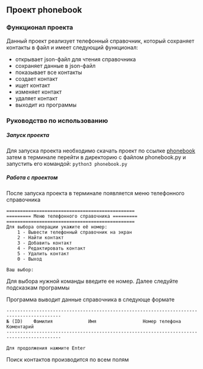 ## Проект phonebook

### Функционал проекта
Данный проект реализует телефонный справочник, который сохраняет контакты 
в файл и имеет следующий функционал:

 - открывает json-файл для чтения справочника
 - сохраняет данные в json-файл
 - показывает все контакты
 - создает контакт
 - ищет контакт
 - изменяет контакт 
 - удаляет контакт
 - выходит из программы

### Руководство по использованию

##### Запуск проекта
Для запуска проекта необходимо скачать проект по ссылке [phonebook](https://github.com/AlexandrGor13/python_basic_homework/tree/master/homework1)
затем в терминале перейти в директорию с файлом phonebook.py и запустить его командой: ```python3 phonebook.py ```

##### Работа с проектом
После запуска проекта в терминале появляется меню телефонного справочника
```
===============================================
========= Меню телефонного справочника =========
===============================================
Для выбора операции укажите её номер:
    1 - Вывести телефонный справочник на экран
    2 - Найти контакт
    3 - Добавить контакт
    4 - Редактировать контакт
    5 - Удалить контакт
    0 - Выход

Ваш выбор:
```
Для выбора нужной команды введите ее номер. Далее следуйте подсказкам программы

Программа выводит данные справочника в следующе формате
```
------------------------------------------------------------------------------------------
№ (ID)    Фамилия             Имя                 Номер телефона          Коментарий
------------------------------------------------------------------------------------------

Для продолжения нажмите Enter

```
Поиск контактов производится по всем полям